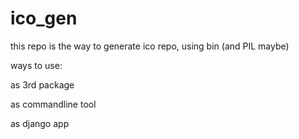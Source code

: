 # ico_gen
this repo is the way to generate ico repo, using bin (and PIL maybe)

ways to use:

as 3rd package

as commandline tool

as django app

